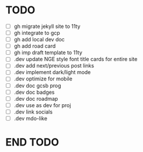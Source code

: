# TODO

- [ ] gh migrate jekyll site to 11ty
- [ ] gh integrate to gcp
- [ ] gh add local dev doc
- [ ] gh add road card
- [ ] gh imp draft template to 11ty
- [ ] .dev update NGE style font title cards for entire site
- [ ] .dev add next/previous post links
- [ ] .dev implement dark/light mode
- [ ] .dev optimize for mobile
- [ ] .dev doc gcsb prog
- [ ] .dev doc badges
- [ ] .dev doc roadmap
- [ ] .dev use as dev for proj
- [ ] .dev link socials
- [ ] .dev mdo-like

# END TODO
